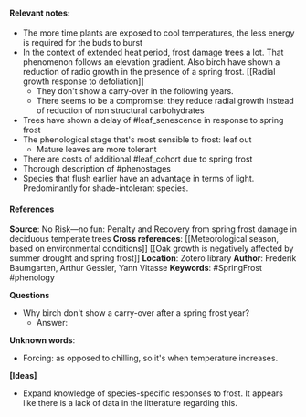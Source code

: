 #### **Relevant notes**:
- The more time plants are exposed to cool temperatures, the less energy is required for the buds to burst
- In the context of extended heat period, frost damage trees a lot. That phenomenon follows an elevation gradient. Also birch have shown a reduction of radio growth in the presence of a spring frost. [[Radial growth response to defoliation]]
	- They don't show a carry-over in the following years.
	- There seems to be a compromise: they reduce radial growth instead of reduction of non structural carbohydrates
- Trees have shown a delay of #leaf_senescence in response to spring frost
- The phenological stage that's most sensible to frost: leaf out
	- Mature leaves are more tolerant
- There are costs of additional #leaf_cohort due to spring frost
- Thorough description of #phenostages
- Species that flush earlier have an advantage in terms of light. Predominantly for shade-intolerant species.
#### References
**Source**: No Risk—no fun: Penalty and Recovery from spring frost damage in deciduous temperate trees
**Cross references**: 
[[Meteorological season, based on environmental conditions]]
[[Oak growth is negatively affected by summer drought and spring frost]]
**Location**: Zotero library
**Author**: Frederik Baumgarten, Arthur Gessler, Yann Vitasse
**Keywords**: #SpringFrost  #phenology 

**Questions**
- Why birch don't show a carry-over after a spring frost year?
	- Answer:

**Unknown words**: 
- Forcing: as opposed to chilling, so it's when temperature increases.

**[Ideas]**
- Expand knowledge of species-specific responses to frost. It appears like there is a lack of data in the litterature regarding this. 